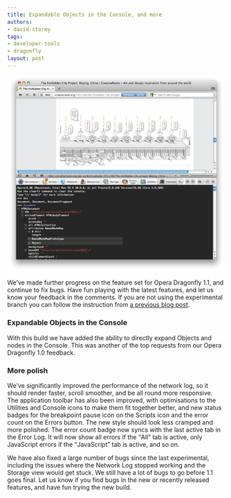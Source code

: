 ```yaml
---
title: Expandable Objects in the Console, and more
authors:
- david-storey
tags:
- developer-tools
- dragonfly
layout: post
---
```

<img src="/blog/expandable-objects-in-the-console-and-more/Screen%20shot%202011-07-07%20at%2002.16.30.png" alt="" />

<p>We’ve made further progress on the feature set for Opera Dragonfly 1.1, and continue to fix bugs. Have fun playing with the latest features, and let us know your feedback in the comments. If you are not using the experimental branch you can follow the instruction from <a href="http://my.opera.com/dragonfly/blog/getting-opera-dragonfly-ready-for-opera-11/#enable">a previous blog post</a>.</p>

<h3>Expandable Objects in the Console</h3>

<p>With this build we have added the ability to directly expand Objects and nodes in the Console. This was another of the top requests from our Opera Dragonfly 1.0 feedback.</p>

<h3>More polish</h3>

<p>We’ve significantly improved the performance of the network log, so it should render faster, scroll smoother, and be all round more responsive. The application toolbar has also been improved, with optimisations to the Utilities and Console icons to make them fit together better, and new status badges for the breakpoint pause icon on the Scripts icon and the error count on the Errors button. The new style should look less cramped and more polished. The error count badge now syncs with the last active tab in the Error Log. It will now show all errors if the <q>All</q> tab is active, only JavaScript errors if the <q>JavaScript</q> tab is active, and so on.</p>

 We have also fixed a large number of bugs since the last experimental, including the issues where the Network Log stopped working and the Storage view would get stuck. We still have a lot of bugs to go before 1.1 goes final. Let us know if you find bugs in the new or recently released features, and have fun trying the new build.

